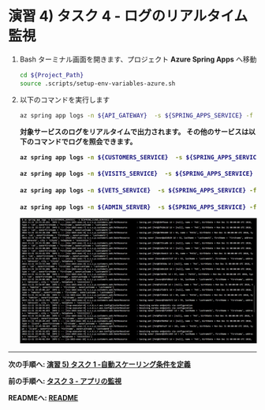 
# 演習 4) タスク 4 - ログのリアルタイム監視


1. Bash ターミナル画面を開きます、プロジェクト **Azure Spring Apps** へ移動
    ```bash
    cd ${Project_Path}
    source .scripts/setup-env-variables-azure.sh
    ```

2. 以下のコマンドを実行します
    ```bash
    az spring app logs -n ${API_GATEWAY}  -s ${SPRING_APPS_SERVICE} -f
    ```
    <b>

    対象サービスのログをリアルタイムで出力されます。 その他のサービスは以下のコマンドでログを照会できます。
    ```bash
    az spring app logs -n ${CUSTOMERS_SERVICE}  -s ${SPRING_APPS_SERVICE} -f

    az spring app logs -n ${VISITS_SERVICE}  -s ${SPRING_APPS_SERVICE} -f

    az spring app logs -n ${VETS_SERVICE}  -s ${SPRING_APPS_SERVICE} -f

    az spring app logs -n ${ADMIN_SERVER}  -s ${SPRING_APPS_SERVICE} -f        
    ```
    
    <img src="../images/P4-03-tail-log.png" width="900">   
    
---
次の手順へ: [**演習 5) タスク 1 -自動スケーリング条件を定義**](P5-01.md)

前の手順へ: [**タスク 3 - アプリの監視**](P4-03.md)

READMEへ: [**README**](../README.md#%E6%93%8D%E4%BD%9C%E6%89%8B%E9%A0%86) 